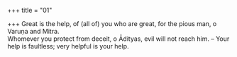 +++
title = "01"

+++
Great is the help, of (all of) you who are great, for the pious man, o  Varuṇa and Mitra.  
Whomever you protect from deceit, o Ādityas, evil will not reach him. – Your help is faultless; very helpful is your help.  